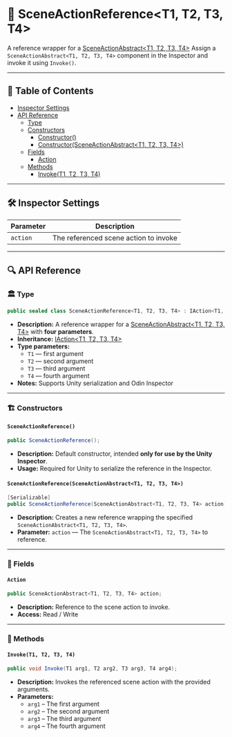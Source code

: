 # 🧩 SceneActionReference&lt;T1, T2, T3, T4&gt;

A reference wrapper for a [SceneActionAbstract&lt;T1, T2, T3, T4&gt;](SceneActionAbstract%604.md)
Assign a `SceneActionAbstract<T1, T2, T3, T4>` component in the Inspector and invoke it using `Invoke()`.

---

## 📑 Table of Contents

- [Inspector Settings](#-inspector-settings)
- [API Reference](#-api-reference)
    - [Type](#-type)
    - [Constructors](#-constructors)
        - [Constructor()](#sceneactionreference)
        - [Constructor(SceneActionAbstract\<T1, T2, T3, T4>)](#sceneactionreferencesceneactionabstractt1-t2-t3-t4)
    - [Fields](#-fields)
        - [Action](#action)
    - [Methods](#-methods)
        - [Invoke(T1, T2, T3, T4)](#invoket1-t2-t3-t4)

---

## 🛠 Inspector Settings

| Parameter | Description                           |
|-----------|---------------------------------------|
| `action`  | The referenced scene action to invoke |

---

## 🔍 API Reference

### 🏛️ Type <div id="-type"></div>

```csharp
public sealed class SceneActionReference<T1, T2, T3, T4> : IAction<T1, T2, T3, T4>
```

- **Description:** A reference wrapper for a [SceneActionAbstract&lt;T1, T2, T3, T4&gt;](SceneActionAbstract%604.md)
  with <b>four parameters</b>.
- **Inheritance:** [IAction&lt;T1, T2, T3, T4&gt;](IAction%604.md)
- **Type parameters:**
    - `T1` — first argument
    - `T2` — second argument
    - `T3` — third argument
    - `T4` — fourth argument
- **Notes:** Supports Unity serialization and Odin Inspector

---

### 🏗️ Constructors <div id="-constructors"></div>

#### `SceneActionReference()`

```csharp
public SceneActionReference();
```

- **Description:** Default constructor, intended **only for use by the Unity Inspector**.
- **Usage:** Required for Unity to serialize the reference in the Inspector.

#### `SceneActionReference(SceneActionAbstract<T1, T2, T3, T4>)`

```csharp
[Serializable]
public SceneActionReference(SceneActionAbstract<T1, T2, T3, T4> action);
```

- **Description:** Creates a new reference wrapping the specified `SceneActionAbstract<T1, T2, T3, T4>`.
- **Parameter:** `action` — The `SceneActionAbstract<T1, T2, T3, T4>` to reference.

---

### 🧱 Fields

#### `Action`

```csharp
public SceneActionAbstract<T1, T2, T3, T4> action;
```

- **Description:** Reference to the scene action to invoke.
- **Access:** Read / Write

---

### 🏹 Methods

#### `Invoke(T1, T2, T3, T4)`

```csharp
public void Invoke(T1 arg1, T2 arg2, T3 arg3, T4 arg4);
```

- **Description:** Invokes the referenced scene action with the provided arguments.
- **Parameters:**
    - `arg1` – The first argument
    - `arg2` – The second argument
    - `arg3` – The third argument
    - `arg4` – The fourth argument